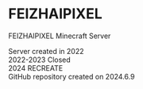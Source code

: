 # FEIZHAIPIXEL
FEIZHAIPIXEL Minecraft Server


Server created in 2022  
2022-2023 Closed  
2024 RECREATE  
GitHub repository created on 2024.6.9
